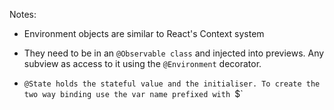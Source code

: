 Notes: 

- Environment objects are similar to React's Context system
- They need to be in an `@Observable class` and injected into previews. Any subview as access to it using the `@Environment` decorator.

- `@State holds the stateful value and the initialiser. To create the two way binding use the var name prefixed with `$`
